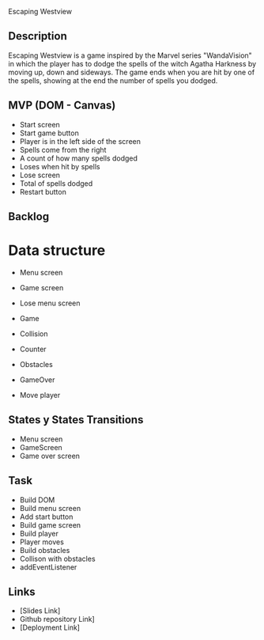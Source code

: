 Escaping Westview

## Description

Escaping Westview is a game inspired by the Marvel series "WandaVision" in which the player has to dodge the spells of the witch Agatha Harkness by moving up, down and sideways. The game ends when you are hit by one of the spells, showing at the end the number of spells you dodged.

## MVP (DOM - Canvas)

- Start screen
- Start game button
- Player is in the left side of the screen
- Spells come from the right
- A count of how many spells dodged
- Loses when hit by spells
- Lose screen
- Total of spells dodged
- Restart button

## Backlog


# Data structure

- Menu screen
- Game screen
- Lose menu screen

- Game
- Collision
- Counter
- Obstacles
- GameOver
- Move player


## States y States Transitions

- Menu screen
- GameScreen
- Game over screen

## Task

- Build DOM
- Build menu screen
- Add start button
- Build game screen
- Build player
- Player moves
- Build obstacles
- Collison with obstacles
- addEventListener

## Links

- [Slides Link]
- Github repository Link]
- [Deployment Link]
